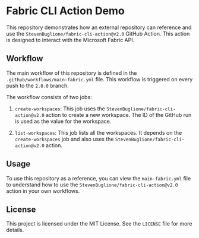 # Fabric CLI Action Demo

This repository demonstrates how an external repository can reference and use the `StevenBuglione/fabric-cli-action@v2.0` GitHub Action. This action is designed to interact with the Microsoft Fabric API.

## Workflow

The main workflow of this repository is defined in the `.github/workflows/main-fabric.yml` file. This workflow is triggered on every push to the `2.0.0` branch.

The workflow consists of two jobs:

1. `create-workspaces`: This job uses the `StevenBuglione/fabric-cli-action@v2.0` action to create a new workspace. The ID of the GitHub run is used as the value for the workspace.

2. `list-workspaces`: This job lists all the workspaces. It depends on the `create-workspaces` job and also uses the `StevenBuglione/fabric-cli-action@v2.0` action.

## Usage

To use this repository as a reference, you can view the `main-fabric.yml` file to understand how to use the `StevenBuglione/fabric-cli-action@v2.0` action in your own workflows.

## License

This project is licensed under the MIT License. See the `LICENSE` file for more details.         
